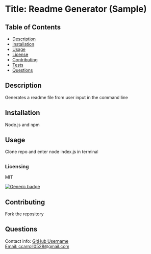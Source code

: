   # Title: Readme Generator (Sample)

  ## Table of Contents
  * [Description](#description)
  * [Installation](#installation)
  * [Usage](#usage)
  * [License](#license)
  * [Contributing](#contributing)
  * [Tests](#tests)
  * [Questions](#questions) 

## Description
  Generates a readme file from user input in the command line

## Installation
  Node.js and npm

## Usage
  Clone repo and enter node index.js in terminal


##

  ### Licensing 
  MIT
  
  [![Generic badge](https://img.shields.io/badge/License-MIT-green.svg)](
    [MIT](https://choosealicense.com/licenses/MIT)
    )
  
  

## Contributing
  Fork the repository

  ## Questions
  Contact info:
  [GitHub Username](https://github.com/ccarroll929) 
  </br>
  [Email: ccarroll0528@gmail.com](mailto:ccarroll0528@gmail.com)
